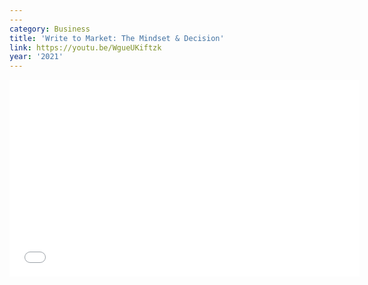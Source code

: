 ```yaml
---
---
category: Business
title: 'Write to Market: The Mindset & Decision'
link: https://youtu.be/WgueUKiftzk
year: '2021'
---
```

<iframe width="560" height="315" src="{{ page.link }}" frameborder="0" allowfullscreen></iframe>
